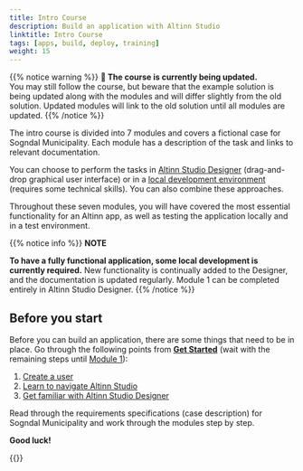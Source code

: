 ```yaml
---
title: Intro Course
description: Build an application with Altinn Studio
linktitle: Intro Course
tags: [apps, build, deploy, training]
weight: 15
---
```


{{% notice warning %}}
**🚧 The course is currently being updated.**  
You may still follow the course, but beware that the example solution is being updated along with the modules and will differ slightly from the old solution.
Updated modules will link to the old solution until all modules are updated.
{{% /notice %}}

The intro course is divided into 7 modules and covers a fictional case for Sogndal Municipality.
Each module has a description of the task and links to relevant documentation.

You can choose to perform the tasks in [Altinn Studio Designer](/app/getting-started/ui-editor) (drag-and-drop graphical user interface) or in a [local development environment](/app/getting-started/local-dev) (requires some technical skills).
You can also combine these approaches.

Throughout these seven modules, you will have covered the most essential functionality for an Altinn app, as well as testing the application locally and in a test environment.

{{% notice info %}}
**NOTE**

**To have a fully functional application, some local development is currently required.**
New functionality is continually added to the Designer, and the documentation is updated regularly.
Module 1 can be completed entirely in Altinn Studio Designer.
{{% /notice %}}

## Before you start

Before you can build an application, there are some things that need to be in place. Go through the following points from
**[Get Started](/app/getting-started)** (wait with the remaining steps until [Module 1](/app/app-dev-course/modul1)):

1. [Create a user](/app/getting-started/create-user)
2. [Learn to navigate Altinn Studio](/app/getting-started/navigation)
3. [Get familiar with Altinn Studio Designer](/app/getting-started/ui-editor)

Read through the requirements specifications (case description) for Sogndal Municipality and work through the modules step by step.

**Good luck!**

{{<children />}}
